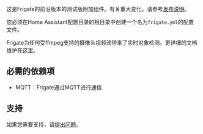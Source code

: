这是Frigate的前沿版本的测试版附加组件。有关重大变化，请参考[发布说明](https://github.com/blakeblackshear/frigate/releases)。

您必须在Home Assistant配置目录的根目录中创建一个名为`frigate.yml`的配置文件。

Frigate为任何受ffmpeg支持的摄像头视频流带来了实时对象检测。更详细的文档维护在[这里](https://docs.frigate.video)。

## 必需的依赖项

- MQTT：Frigate通过MQTT进行通信

## 支持

如果您需要支持，请[提出问题](https://github.com/blakeblackshear/frigate/issues/new/choose)。